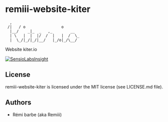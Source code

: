# remiii-website-kiter

```
  ,
 /|   / o                o
  |__/    _|_  _   ,_        __
  | \   |  |  |/  /  |   |  /  \_
  |  \_/|_/|_/|__/   |_/o|_/\__/

```

Website kiter.io

[![SensioLabsInsight](https://insight.sensiolabs.com/projects/dcf88206-86e6-4c52-b99e-dd184ab69b3c/big.png)](https://insight.sensiolabs.com/projects/dcf88206-86e6-4c52-b99e-dd184ab69b3c)

## License

remiii-website-kiter is licensed under the MIT license (see LICENSE.md file).

## Authors

* Rémi barbe (aka Remiii)

